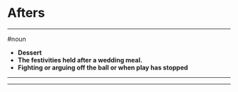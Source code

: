 # Afters
---
#noun
- **Dessert**
- **The festivities held after a wedding meal.**
- **Fighting or arguing off the ball or when play has stopped**
---
---
